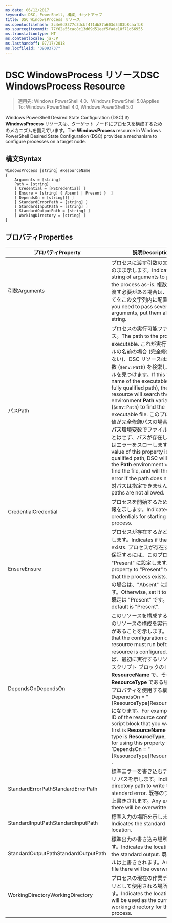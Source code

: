 ```yaml
---
ms.date: 06/12/2017
keywords: DSC, PowerShell, 構成, セットアップ
title: DSC WindowsProcess リソース
ms.openlocfilehash: 3c4e6d8377c3dcbf4f1db87a603d5483b8caafb8
ms.sourcegitcommit: 77f62a55cac8c13d69d51eef5fade18f71d66955
ms.translationtype: HT
ms.contentlocale: ja-JP
ms.lasthandoff: 07/17/2018
ms.locfileid: "39093737"
---
```

# <a name="dsc-windowsprocess-resource"></a><span data-ttu-id="2a2c7-103">DSC WindowsProcess リソース</span><span class="sxs-lookup"><span data-stu-id="2a2c7-103">DSC WindowsProcess Resource</span></span>

> <span data-ttu-id="2a2c7-104">適用先: Windows PowerShell 4.0、Windows PowerShell 5.0</span><span class="sxs-lookup"><span data-stu-id="2a2c7-104">Applies To: Windows PowerShell 4.0, Windows PowerShell 5.0</span></span>

<span data-ttu-id="2a2c7-105">Windows PowerShell Desired State Configuration (DSC) の **WindowsProcess** リソースは、ターゲット ノードにプロセスを構成するためのメカニズムを備えています。</span><span class="sxs-lookup"><span data-stu-id="2a2c7-105">The **WindowsProcess** resource in Windows PowerShell Desired State Configuration (DSC) provides a mechanism to configure processes on a target node.</span></span>

## <a name="syntax"></a><span data-ttu-id="2a2c7-106">構文</span><span class="sxs-lookup"><span data-stu-id="2a2c7-106">Syntax</span></span>

```
WindowsProcess [string] #ResourceName
{
    Arguments = [string]
    Path = [string]
    [ Credential = [PSCredential] ]
    [ Ensure = [string] { Absent | Present }  ]
    [ DependsOn = [string[]] ]
    [ StandardErrorPath = [string] ]
    [ StandardInputPath = [string] ]
    [ StandardOutputPath = [string] ]
    [ WorkingDirectory = [string] ]
}
```

## <a name="properties"></a><span data-ttu-id="2a2c7-107">プロパティ</span><span class="sxs-lookup"><span data-stu-id="2a2c7-107">Properties</span></span>

|  <span data-ttu-id="2a2c7-108">プロパティ</span><span class="sxs-lookup"><span data-stu-id="2a2c7-108">Property</span></span>  |  <span data-ttu-id="2a2c7-109">説明</span><span class="sxs-lookup"><span data-stu-id="2a2c7-109">Description</span></span>   |
|---|---|
| <span data-ttu-id="2a2c7-110">引数</span><span class="sxs-lookup"><span data-stu-id="2a2c7-110">Arguments</span></span>| <span data-ttu-id="2a2c7-111">プロセスに渡す引数の文字列をそのまま示します。</span><span class="sxs-lookup"><span data-stu-id="2a2c7-111">Indicates a string of arguments to pass to the process as-is.</span></span> <span data-ttu-id="2a2c7-112">複数の引数を渡す必要がある場合は、そのすべてをこの文字列内に配置します。</span><span class="sxs-lookup"><span data-stu-id="2a2c7-112">If you need to pass several arguments, put them all in this string.</span></span>|
| <span data-ttu-id="2a2c7-113">パス</span><span class="sxs-lookup"><span data-stu-id="2a2c7-113">Path</span></span>| <span data-ttu-id="2a2c7-114">プロセスの実行可能ファイルのパス。</span><span class="sxs-lookup"><span data-stu-id="2a2c7-114">The path to the process executable.</span></span> <span data-ttu-id="2a2c7-115">これが実行可能ファイルの名前の場合 (完全修飾パスではない)、DSC リソースは環境**パス**変数 (`$env:Path`) を検索し、ファイルを見つけます。</span><span class="sxs-lookup"><span data-stu-id="2a2c7-115">If this the file name of the executable (not the fully qualified path), the DSC resource will search the environment **Path** variable (`$env:Path`) to find the executable file.</span></span> <span data-ttu-id="2a2c7-116">このプロパティの値が完全修飾パスの場合、DSC は**パス**環境変数でファイルを探すことはせず、パスが存在しない場合はエラーをスローします。</span><span class="sxs-lookup"><span data-stu-id="2a2c7-116">If the value of this property is a fully qualified path, DSC will not use the **Path** environment variable to find the file, and will throw an error if the path does not exist.</span></span> <span data-ttu-id="2a2c7-117">相対パスは指定できません。</span><span class="sxs-lookup"><span data-stu-id="2a2c7-117">Relative paths are not allowed.</span></span>|
| <span data-ttu-id="2a2c7-118">Credential</span><span class="sxs-lookup"><span data-stu-id="2a2c7-118">Credential</span></span>| <span data-ttu-id="2a2c7-119">プロセスを開始するための資格情報を示します。</span><span class="sxs-lookup"><span data-stu-id="2a2c7-119">Indicates the credentials for starting the process.</span></span>|
| <span data-ttu-id="2a2c7-120">Ensure</span><span class="sxs-lookup"><span data-stu-id="2a2c7-120">Ensure</span></span>| <span data-ttu-id="2a2c7-121">プロセスが存在するかどうかを示します。</span><span class="sxs-lookup"><span data-stu-id="2a2c7-121">Indicates if the process exists.</span></span> <span data-ttu-id="2a2c7-122">プロセスが存在することを保証するには、このプロパティを "Present" に設定します。</span><span class="sxs-lookup"><span data-stu-id="2a2c7-122">Set this property to "Present" to ensure that the process exists.</span></span> <span data-ttu-id="2a2c7-123">それ以外の場合は、"Absent" に設定します。</span><span class="sxs-lookup"><span data-stu-id="2a2c7-123">Otherwise, set it to "Absent".</span></span> <span data-ttu-id="2a2c7-124">既定は "Present" です。</span><span class="sxs-lookup"><span data-stu-id="2a2c7-124">The default is "Present".</span></span>|
| <span data-ttu-id="2a2c7-125">DependsOn</span><span class="sxs-lookup"><span data-stu-id="2a2c7-125">DependsOn</span></span> | <span data-ttu-id="2a2c7-126">このリソースを構成する前に、他のリソースの構成を実行する必要があることを示します。</span><span class="sxs-lookup"><span data-stu-id="2a2c7-126">Indicates that the configuration of another resource must run before this resource is configured.</span></span> <span data-ttu-id="2a2c7-127">たとえば、最初に実行するリソース構成スクリプト ブロックの ID が **ResourceName** で、そのタイプが **ResourceType** である場合、このプロパティを使用する構文は DependsOn = "[ResourceType]ResourceName" になります。</span><span class="sxs-lookup"><span data-stu-id="2a2c7-127">For example, if the ID of the resource configuration script block that you want to run first is **ResourceName** and its type is **ResourceType**, the syntax for using this property is \`DependsOn = "[ResourceType]ResourceName"\`\` .</span></span>|
| <span data-ttu-id="2a2c7-128">StandardErrorPath</span><span class="sxs-lookup"><span data-stu-id="2a2c7-128">StandardErrorPath</span></span>| <span data-ttu-id="2a2c7-129">標準エラーを書き込むディレクトリ パスを示します。</span><span class="sxs-lookup"><span data-stu-id="2a2c7-129">Indicates the directory path to write the standard error.</span></span> <span data-ttu-id="2a2c7-130">既存のファイルは上書きされます。</span><span class="sxs-lookup"><span data-stu-id="2a2c7-130">Any existing file there will be overwritten.</span></span>|
| <span data-ttu-id="2a2c7-131">StandardInputPath</span><span class="sxs-lookup"><span data-stu-id="2a2c7-131">StandardInputPath</span></span>| <span data-ttu-id="2a2c7-132">標準入力の場所を示します。</span><span class="sxs-lookup"><span data-stu-id="2a2c7-132">Indicates the standard input location.</span></span>|
| <span data-ttu-id="2a2c7-133">StandardOutputPath</span><span class="sxs-lookup"><span data-stu-id="2a2c7-133">StandardOutputPath</span></span>| <span data-ttu-id="2a2c7-134">標準出力の書き込み場所を示します。</span><span class="sxs-lookup"><span data-stu-id="2a2c7-134">Indicates the location to write the standard output.</span></span> <span data-ttu-id="2a2c7-135">既存のファイルは上書きされます。</span><span class="sxs-lookup"><span data-stu-id="2a2c7-135">Any existing file there will be overwritten.</span></span>|
| <span data-ttu-id="2a2c7-136">WorkingDirectory</span><span class="sxs-lookup"><span data-stu-id="2a2c7-136">WorkingDirectory</span></span>| <span data-ttu-id="2a2c7-137">プロセスの現在の作業ディレクトリとして使用される場所を示します。</span><span class="sxs-lookup"><span data-stu-id="2a2c7-137">Indicates the location that will be used as the current working directory for the process.</span></span>|